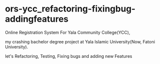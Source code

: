 # ors-ycc_refactoring-fixingbug-addingfeatures

Online Registration System For Yala Community College(YCC),

my crashing bachelor degree project at Yala Islamic University(Now, Fatoni University).

let's Refactoring, Testing, Fixing bugs and adding new Features
